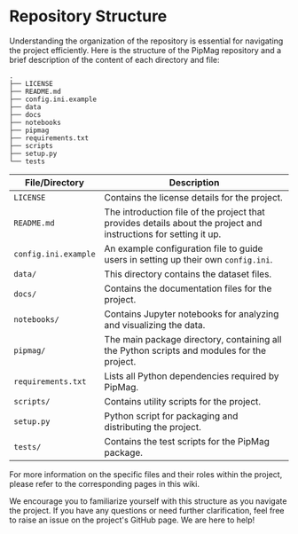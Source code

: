# Repository Structure

Understanding the organization of the repository is essential for navigating the project efficiently. Here is the structure of the PipMag repository and a brief description of the content of each directory and file:

```
.
├── LICENSE
├── README.md
├── config.ini.example
├── data
├── docs
├── notebooks
├── pipmag
├── requirements.txt
├── scripts
├── setup.py
└── tests
```

| File/Directory | Description |
| --- | --- |
| `LICENSE` | Contains the license details for the project. |
| `README.md` | The introduction file of the project that provides details about the project and instructions for setting it up. |
| `config.ini.example` | An example configuration file to guide users in setting up their own `config.ini`. |
| `data/` | This directory contains the dataset files. |
| `docs/` | Contains the documentation files for the project. |
| `notebooks/` | Contains Jupyter notebooks for analyzing and visualizing the data. |
| `pipmag/` | The main package directory, containing all the Python scripts and modules for the project. |
| `requirements.txt` | Lists all Python dependencies required by PipMag. |
| `scripts/` | Contains utility scripts for the project. |
| `setup.py` | Python script for packaging and distributing the project. |
| `tests/` | Contains the test scripts for the PipMag package. |

For more information on the specific files and their roles within the project, please refer to the corresponding pages in this wiki.

We encourage you to familiarize yourself with this structure as you navigate the project. If you have any questions or need further clarification, feel free to raise an issue on the project's GitHub page. We are here to help!